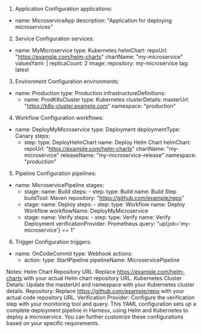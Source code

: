 1. Application Configuration
applications:
  - name: MicroserviceApp
    description: "Application for deploying microservices"

2. Service Configuration
services:
  - name: MyMicroservice
    type: Kubernetes
    helmChart:
      repoUrl: "https://example.com/helm-charts"
      chartName: "my-microservice"
      valuesYaml: |
        replicaCount: 2
        image:
          repository: my-microservice
          tag: latest

3. Environment Configuration
environments:
  - name: Production
    type: Production
    infrastructureDefinitions:
      - name: ProdK8sCluster
        type: Kubernetes
        clusterDetails:
          masterUrl: "https://k8s-cluster.example.com"
          namespace: "production"

4. Workflow Configuration
workflows:
  - name: DeployMyMicroservice
    type: Deployment
    deploymentType: Canary
    steps:
      - step:
          type: DeployHelmChart
          name: Deploy Helm Chart
          helmChart:
            repoUrl: "https://example.com/helm-charts"
            chartName: "my-microservice"
            releaseName: "my-microservice-release"
            namespace: "production"

5. Pipeline Configuration
pipelines:
  - name: MicroservicePipeline
    stages:
      - stage:
          name: Build
          steps:
            - step:
                type: Build
                name: Build Step
                buildTool: Maven
                repository: "https://github.com/example/repo"
      - stage:
          name: Deploy
          steps:
            - step:
                type: Workflow
                name: Deploy Workflow
                workflowName: DeployMyMicroservice
      - stage:
          name: Verify
          steps:
            - step:
                type: Verify
                name: Verify Deployment
                verificationProvider: Prometheus
                query: "up{job='my-microservice'} == 1"

6. Trigger Configuration
triggers:
  - name: OnCodeCommit
    type: Webhook
    actions:
      - action:
          type: StartPipeline
          pipelineName: MicroservicePipeline

Notes:
Helm Chart Repository URL: Replace https://example.com/helm-charts with your actual Helm chart repository URL.
Kubernetes Cluster Details: Update the masterUrl and namespace with your Kubernetes cluster details.
Repository: Replace https://github.com/example/repo with your actual code repository URL.
Verification Provider: Configure the verification step with your monitoring tool and query.
This YAML configuration sets up a complete deployment pipeline in Harness, using Helm and Kubernetes to deploy a microservice. You can further customize these configurations based on your specific requirements.